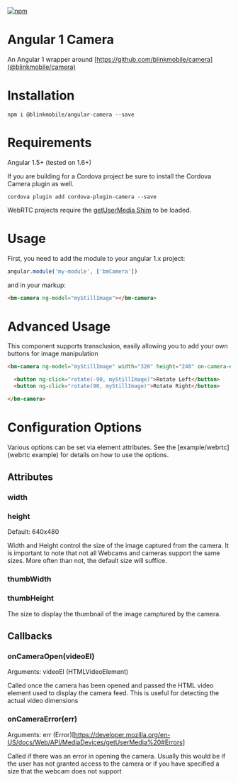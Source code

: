 [![npm](https://img.shields.io/npm/v/@blinkmobile/blink-angular-camera.svg?maxAge=2592000)](https://www.npmjs.com/package/@blinkmobile/blink-angular-camera)

# Angular 1 Camera

An Angular 1 wrapper around [https://github.com/blinkmobile/camera](@blinkmobile/camera)

# Installation

`npm i @blinkmobile/angular-camera --save`

# Requirements

Angular 1.5+ (tested on 1.6+)

If you are building for a Cordova project be sure to install the Cordova Camera plugin as well.

`cordova plugin add cordova-plugin-camera --save`

WebRTC projects require the [getUserMedia Shim](https://github.com/otalk/getUserMedia) to be loaded.

# Usage

First, you need to add the module to your angular 1.x project:

```javascript
angular.module('my-module', ['bmCamera'])
```

and in your markup:

```html
<bm-camera ng-model="myStillImage"></bm-camera>
```

# Advanced Usage

This component supports transclusion, easily allowing you to add your own buttons for image manipulation

```html
<bm-camera ng-model="myStillImage" width="320" height="240" on-camera-error="myErrorHandler(err)">

  <button ng-click="rotate(-90, myStillImage)">Rotate Left</button>
  <button ng-click="rotate(90, myStillImage)">Rotate Right</button>

</bm-camera>
```


# Configuration Options

Various options can be set via element attributes. See the [example/webrtc](webrtc example) for details on how to use the options.

## Attributes

### <a name="width"></a> width
### <a name="height"></a> height

Default: 640x480

Width and Height control the size of the image captured from the camera. It is important to note that not all Webcams and cameras support the same sizes. More often than not, the default size will suffice.

### thumbWidth
### thumbHeight

The size to display the thumbnail of the image camptured by the camera.

## Callbacks

### onCameraOpen(videoEl)

Arguments: videoEl (HTMLVideoElement)

Called once the camera has been opened and passed the HTML video element used to display the camera feed. This is useful for detecting the actual video dimensions

### onCameraError(err)

Arguments: err (Error)[https://developer.mozilla.org/en-US/docs/Web/API/MediaDevices/getUserMedia%20#Errors]

Called if there was an error in opening the camera. Usually this would be if the user has not granted access to the camera or if you have specified a size that the webcam does not support
